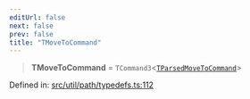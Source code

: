 ```yaml
---
editUrl: false
next: false
prev: false
title: "TMoveToCommand"
---
```


> **TMoveToCommand** = `TCommand3`\<[`TParsedMoveToCommand`](/api/type-aliases/tparsedmovetocommand/)\>

Defined in: [src/util/path/typedefs.ts:112](https://github.com/fabricjs/fabric.js/blob/e114448a1bce9b68a3e1bba337bc0c83a35c1aa5/src/util/path/typedefs.ts#L112)
